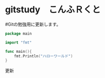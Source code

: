 ﻿# gitstudy　こんふＲくと

#Gitの勉強用に更新します。
```go
package main

import "fmt"

func main(){
	fmt.Println("ハローワールド")
}
```

更新